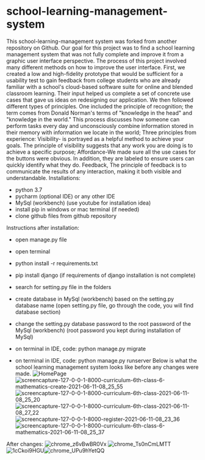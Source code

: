 # school-learning-management-system
This school-learning-management system was forked from another repository on Github. Our goal for this project was to find a school learning management system that was not fully complete and improve it from a graphic user interface perspective. The process of this project involved many different methods on how to improve the user interface. First, we created a low and high-fidelity prototype that would be sufficient for a usability test to gain feedback from college students who are already familiar with a school's cloud-based software suite for online and blended classroom learning. Their input helped us complete a set of concrete use cases that gave us ideas on redesigning our application. We then followed different types of principles. One included the principle of recognition; the term comes from Donald Norman's terms of "knowledge in the head" and "knowledge in the world." This process discusses how someone can perform tasks every day and unconsciously combine information stored in their memory with information we locate in the world; Three principles from experience: Visibility- is portrayed as a helpful method to achieve your goals. The principle of visibility suggests that any work you are doing is to achieve a specific purpose; Affordance-We made sure all the use cases for the buttons were obvious. In addition, they are labeled to ensure users can quickly identify what they do. Feedback, The principle of feedback is to communicate the results of any interaction, making it both visible and understandable. 
Installations:
- python 3.7
- pycharm (optional IDE) or any other IDE
- MySql (workbench) (use youtube for installation idea)
- install pip in windows or mac terminal (if needed)
- clone github files from github repository
 
Instructions after installation:
- open manage.py file
- open terminal
- python install -r requirements.txt
- pip install django (if requirements of django installation is not complete)
 
- search for setting.py file in the folders
 
- create database in MySql (workbench) based on the setting.py database name (open setting.py file, go through the code, you will find database section)
- change the setting.py database password to the root password of the MySql (workbench) (root password you kept during installation of MySql)
 
- on terminal in IDE, code: python manage.py migrate
- on terminal in IDE, code: python manage.py runserver
Below is what the school learning management system looks like before any changes were made. 
![HomePage](https://user-images.githubusercontent.com/68065676/121626221-dad17f80-ca96-11eb-954a-5f622fc4829b.png)
![screencapture-127-0-0-1-8000-curriculum-6th-class-6-mathematics-create-2021-06-11-08_25_55](https://user-images.githubusercontent.com/68065676/121626251-e7ee6e80-ca96-11eb-9bf4-690e63bb5a7b.png)
![screencapture-127-0-0-1-8000-curriculum-6th-class-2021-06-11-08_25_20](https://user-images.githubusercontent.com/68065676/121626262-ee7ce600-ca96-11eb-845f-a31d0d673076.png)
![screencapture-127-0-0-1-8000-curriculum-6th-class-2021-06-11-08_27_22](https://user-images.githubusercontent.com/68065676/121626275-f63c8a80-ca96-11eb-94cd-1162908d302d.png)
![screencapture-127-0-0-1-8000-register-2021-06-11-08_23_36](https://user-images.githubusercontent.com/68065676/121626282-f9d01180-ca96-11eb-9b35-4adc471f5363.png)
![screencapture-127-0-0-1-8000-curriculum-6th-class-6-mathematics-2021-06-11-08_25_37](https://user-images.githubusercontent.com/68065676/121626289-fdfc2f00-ca96-11eb-83a7-0a47ae54abb0.png)

After changes:
![chrome_z6vBwBR0Vx](https://user-images.githubusercontent.com/54449540/153532071-d5a52739-72ce-451c-bf6c-ef24472388fb.png)
![chrome_Ts0nCmLMTT](https://user-images.githubusercontent.com/54449540/153532506-afd83851-6002-4763-b024-cebc3aea0d04.png)
![1cCkoi9HGU](https://user-images.githubusercontent.com/54449540/153550919-58e1f202-1b6e-4adb-8a6c-223e57246533.png)![chrome_UPu9hYetQQ](https://user-images.githubusercontent.com/54449540/153533636-9ed7fe19-f109-4250-bc54-a85bf2f58392.png)

